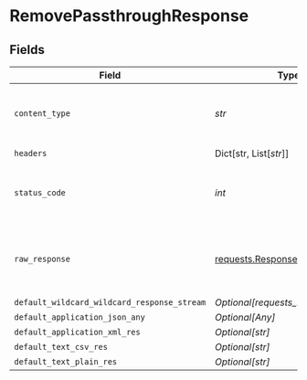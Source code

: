 # RemovePassthroughResponse


## Fields

| Field                                                                                 | Type                                                                                  | Required                                                                              | Description                                                                           |
| ------------------------------------------------------------------------------------- | ------------------------------------------------------------------------------------- | ------------------------------------------------------------------------------------- | ------------------------------------------------------------------------------------- |
| `content_type`                                                                        | *str*                                                                                 | :heavy_check_mark:                                                                    | HTTP response content type for this operation                                         |
| `headers`                                                                             | Dict[str, List[*str*]]                                                                | :heavy_check_mark:                                                                    | N/A                                                                                   |
| `status_code`                                                                         | *int*                                                                                 | :heavy_check_mark:                                                                    | HTTP response status code for this operation                                          |
| `raw_response`                                                                        | [requests.Response](https://requests.readthedocs.io/en/latest/api/#requests.Response) | :heavy_check_mark:                                                                    | Raw HTTP response; suitable for custom response parsing                               |
| `default_wildcard_wildcard_response_stream`                                           | *Optional[requests_http.Response]*                                                    | :heavy_minus_sign:                                                                    | Successful                                                                            |
| `default_application_json_any`                                                        | *Optional[Any]*                                                                       | :heavy_minus_sign:                                                                    | Successful                                                                            |
| `default_application_xml_res`                                                         | *Optional[str]*                                                                       | :heavy_minus_sign:                                                                    | Successful                                                                            |
| `default_text_csv_res`                                                                | *Optional[str]*                                                                       | :heavy_minus_sign:                                                                    | Successful                                                                            |
| `default_text_plain_res`                                                              | *Optional[str]*                                                                       | :heavy_minus_sign:                                                                    | Successful                                                                            |